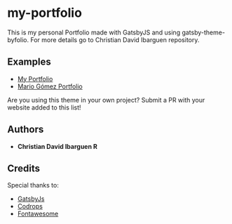 # my-portfolio

This is my personal Portfolio made with GatsbyJS and using gatsby-theme-byfolio. For more details go to Christian David Ibarguen repository.

## Examples

- [My Portfolio](https://christianibarguen.com)
- [Mario Gómez Portfolio](http://mariogmz.com)

Are you using this theme in your own project? Submit a PR with your website added to this list!

## Authors

- **Christian David Ibarguen R**

## Credits

Special thanks to:

- [GatsbyJs](https://www.gatsbyjs.org/)
- [Codrops](https://tympanus.net/codrops/)
- [Fontawesome](https://fontawesome.com/license)

